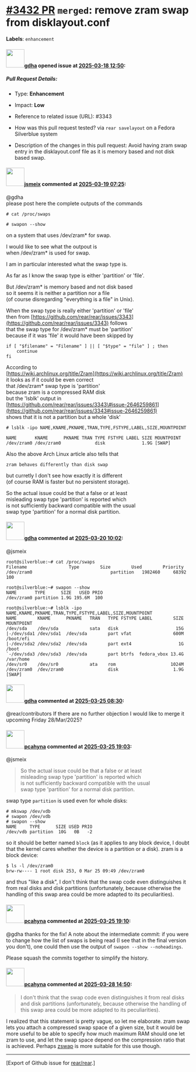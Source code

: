 [\#3432 PR](https://github.com/rear/rear/pull/3432) `merged`: remove zram swap from disklayout.conf
===================================================================================================

**Labels**: `enhancement`

#### <img src="https://avatars.githubusercontent.com/u/888633?u=cdaeb31efcc0048d3619651aa18dd4b76e636b21&v=4" width="50">[gdha](https://github.com/gdha) opened issue at [2025-03-18 12:50](https://github.com/rear/rear/pull/3432):

##### Pull Request Details:

-   Type: **Enhancement**

-   Impact: **Low**

-   Reference to related issue (URL): \#3343

-   How was this pull request tested? via `rear savelayout` on a Fedora
    Silverblue system

-   Description of the changes in this pull request: Avoid having zram
    swap entry in the disklayout.conf file as it is memory based and not
    disk based swap.

#### <img src="https://avatars.githubusercontent.com/u/1788608?u=925fc54e2ce01551392622446ece427f51e2f0ce&v=4" width="50">[jsmeix](https://github.com/jsmeix) commented at [2025-03-19 07:25](https://github.com/rear/rear/pull/3432#issuecomment-2735584040):

@gdha  
please post here the complete outputs of the commands

    # cat /proc/swaps

    # swapon --show

on a system that uses /dev/zram\* for swap.

I would like to see what the outpout is  
when /dev/zram\* is used for swap.

I am in particular interested what the swap type is.

As far as I know the swap type is either 'partition' or 'file'.

But /dev/zram\* is memory based and not disk based  
so it seems it is neither a partition nor a file  
(of course disregarding "everything is a file" in Unix).

When the swap type is really either 'partition' or 'file'  
then from
[https://github.com/rear/rear/issues/3343](https://github.com/rear/rear/issues/3343)
follows  
that the swap type for /dev/zram\* must be 'partition'  
because if it was 'file' it would have been skipped by

    if [ "$filename" = "Filename" ] || [ "$type" = "file" ] ; then
        continue
    fi

According to  
[https://wiki.archlinux.org/title/Zram](https://wiki.archlinux.org/title/Zram)  
it looks as if it could be even correct  
that /dev/zram\* swap type is 'partition'  
because zram is a compressed RAM disk  
but the 'lsblk' output in  
[https://github.com/rear/rear/issues/3343\#issue-2646259861](https://github.com/rear/rear/issues/3343#issue-2646259861)  
shows that it is not a partition but a whole 'disk'

    # lsblk -ipo NAME,KNAME,PKNAME,TRAN,TYPE,FSTYPE,LABEL,SIZE,MOUNTPOINT

    NAME       KNAME      PKNAME TRAN TYPE FSTYPE LABEL SIZE MOUNTPOINT
    /dev/zram0 /dev/zram0             disk              1.9G [SWAP]

Also the above Arch Linux article also tells that

    zram behaves differently than disk swap

but curretly I don't see how exactly it is different  
(of course RAM is faster but no persistent storage).

So the actual issue could be that a false or at least  
misleading swap type 'partition' is reported which  
is not sufficiently backward compatible with the usual  
swap type 'partition' for a normal disk partition.

#### <img src="https://avatars.githubusercontent.com/u/888633?u=cdaeb31efcc0048d3619651aa18dd4b76e636b21&v=4" width="50">[gdha](https://github.com/gdha) commented at [2025-03-20 10:02](https://github.com/rear/rear/pull/3432#issuecomment-2739812255):

@jsmeix

    root@silverblue:~# cat /proc/swaps
    Filename                Type        Size        Used        Priority
    /dev/zram0                              partition   1982460     68392       100

    root@silverblue:~# swapon --show
    NAME       TYPE      SIZE   USED PRIO
    /dev/zram0 partition 1.9G 195.6M  100

    root@silverblue:~# lsblk -ipo NAME,KNAME,PKNAME,TRAN,TYPE,FSTYPE,LABEL,SIZE,MOUNTPOINT
    NAME        KNAME      PKNAME   TRAN   TYPE FSTYPE LABEL        SIZE MOUNTPOINT
    /dev/sda    /dev/sda            sata   disk                      15G 
    |-/dev/sda1 /dev/sda1  /dev/sda        part vfat                600M /boot/efi
    |-/dev/sda2 /dev/sda2  /dev/sda        part ext4                  1G /boot
    `-/dev/sda3 /dev/sda3  /dev/sda        part btrfs  fedora_vbox 13.4G /var/home
    /dev/sr0    /dev/sr0            ata    rom                     1024M 
    /dev/zram0  /dev/zram0                 disk                     1.9G [SWAP]

#### <img src="https://avatars.githubusercontent.com/u/888633?u=cdaeb31efcc0048d3619651aa18dd4b76e636b21&v=4" width="50">[gdha](https://github.com/gdha) commented at [2025-03-25 08:30](https://github.com/rear/rear/pull/3432#issuecomment-2750472107):

@rear/contributors If there are no further objection I would like to
merge it upcoming Friday 28/Mar/2025?

#### <img src="https://avatars.githubusercontent.com/u/26300485?u=9105d243bc9f7ade463a3e52e8dd13fa67837158&v=4" width="50">[pcahyna](https://github.com/pcahyna) commented at [2025-03-25 19:03](https://github.com/rear/rear/pull/3432#issuecomment-2752258852):

@jsmeix

> So the actual issue could be that a false or at least  
> misleading swap type 'partition' is reported which  
> is not sufficiently backward compatible with the usual  
> swap type 'partition' for a normal disk partition.

swap type `partition` is used even for whole disks:

    # mkswap /dev/vdb
    # swapon /dev/vdb
    # swapon --show
    NAME     TYPE      SIZE USED PRIO
    /dev/vdb partition  10G   0B   -2

so it should be better named `block` (as it applies to any block device,
I doubt that the kernel cares whether the device is a partition or a
disk). zram is a block device:

    $ ls -l /dev/zram0 
    brw-rw---- 1 root disk 253, 0 Mar 25 09:49 /dev/zram0

and thus "like a disk", I don't think that the swap code even
distinguishes it from real disks and disk partitions (unfortunately,
because otherwise the handling of this swap area could be more adapted
to its peculiarities).

#### <img src="https://avatars.githubusercontent.com/u/26300485?u=9105d243bc9f7ade463a3e52e8dd13fa67837158&v=4" width="50">[pcahyna](https://github.com/pcahyna) commented at [2025-03-25 19:10](https://github.com/rear/rear/pull/3432#issuecomment-2752276722):

@gdha thanks for the fix! A note about the intermediate commit: if you
were to change how the list of swaps is being read (I see that in the
final version you don't), one could then use the output of
`swapon --show --noheadings`.

Please squash the commits together to simplify the history.

#### <img src="https://avatars.githubusercontent.com/u/26300485?u=9105d243bc9f7ade463a3e52e8dd13fa67837158&v=4" width="50">[pcahyna](https://github.com/pcahyna) commented at [2025-03-28 14:50](https://github.com/rear/rear/pull/3432#issuecomment-2761595237):

> I don't think that the swap code even distinguishes it from real disks
> and disk partitions (unfortunately, because otherwise the handling of
> this swap area could be more adapted to its peculiarities).

I realized that this statement is pretty vague, so let me elaborate.
zram swap lets you attach a compressed swap space of a given size, but
it would be more useful to be able to specify how much maximum RAM
should one let zram to use, and let the swap space depend on the
compression ratio that is achieved. Perhaps
[zswap](https://wiki.archlinux.org/title/Zswap) is more suitable for
this use though.

------------------------------------------------------------------------

\[Export of Github issue for
[rear/rear](https://github.com/rear/rear).\]
